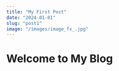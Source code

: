 ```yaml
---
title: "My First Post"
date: "2024-01-01"
slug: "post1"
image: "/images/image_fx_.jpg"
---
```


# Welcome to My Blog